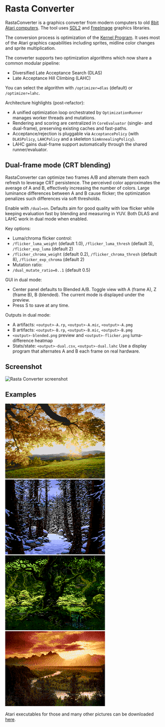 Rasta Converter
===============

RastaConverter is a graphics converter from modern computers to old [8bit Atari computers](http://en.wikipedia.org/wiki/Atari_8-bit_family).
The tool uses [SDL2](https://www.libsdl.org/) and [FreeImage](http://freeimage.sourceforge.net/) graphics libraries.

The conversion process is optimization of the [Kernel Program](http://www.atariarchives.org/dere/chapt05.php#H5_7).
It uses most of the Atari graphics capabilities including sprites, midline color changes and sprite multiplication. 

The converter supports two optimization algorithms which now share a common modular pipeline:

- Diversified Late Acceptance Search (DLAS)
- Late Acceptance Hill Climbing (LAHC)

You can select the algorithm with `/optimizer=dlas` (default) or `/optimizer=lahc`.

Architecture highlights (post-refactor):
- A unified optimization loop orchestrated by `OptimizationRunner` manages worker threads and mutations.
- Rendering and scoring are centralized in `CoreEvaluator` (single- and dual-frame), preserving existing caches and fast-paths.
- Acceptance/rejection is pluggable via `AcceptancePolicy` (with `DLASPolicy`, `LAHCPolicy` and a skeleton `SimAnnealingPolicy`).
- LAHC gains dual-frame support automatically through the shared runner/evaluator.

Dual-frame mode (CRT blending)
---------------------------------------
RastaConverter can optimize two frames A/B and alternate them each refresh to leverage CRT persistence. The perceived color approximates the average of A and B, effectively increasing the number of colors. Large luminance differences between A and B cause flicker; the optimization penalizes such differences via soft thresholds.

Enable with `/dual=on`. Defaults aim for good quality with low flicker while keeping evaluation fast by blending and measuring in YUV.
Both DLAS and LAHC work in dual mode when enabled.

Key options:
 - Luma/chroma flicker control:
  - `/flicker_luma_weight` (default 1.0), `/flicker_luma_thresh` (default 3), `/flicker_exp_luma` (default 2)
  - `/flicker_chroma_weight` (default 0.2), `/flicker_chroma_thresh` (default 8), `/flicker_exp_chroma` (default 2)
 - Mutation ratio:
  - `/dual_mutate_ratio=0..1` (default 0.5)

GUI in dual mode:
- Center panel defaults to Blended A/B. Toggle view with A (frame A), Z (frame B), B (blended). The current mode is displayed under the preview.
- Press S to save at any time.

Outputs in dual mode:
- A artifacts: `<output>-A.rp`, `<output>-A.mic`, `<output>-A.pmg`
- B artifacts: `<output>-B.rp`, `<output>-B.mic`, `<output>-B.pmg`
- `<output>-blended.png` preview and `<output>-flicker.png` luma-difference heatmap
- Stats/state: `<output>-dual.csv`, `<output>-dual.lahc`
Use a display program that alternates A and B each frame on real hardware.

Screenshot
----------
![Rasta Converter screenshot](https://github.com/ilmenit/RastaConverter/raw/master/examples/screenshot.png "Rasta Converter screenshot")

Examples
--------
![Example1](http://github.com/ilmenit/RastaConverter/raw/master/examples/ilmenit-autumn-new-output.png)
![Example2](http://github.com/ilmenit/RastaConverter/raw/master/examples/ilmenit-snow_woods.xex-output.png)
![Example3](http://github.com/ilmenit/RastaConverter/raw/master/examples/ilmenit-fairey_wood.xex-output.png)
![Example4](http://github.com/ilmenit/RastaConverter/raw/master/examples/ilmenit-landscape.xex-output.png)

Atari executables for those and many other pictures can be downloaded [here](https://github.com/ilmenit/RastaConverter/blob/master/examples/atari-executables.zip?raw=true).

